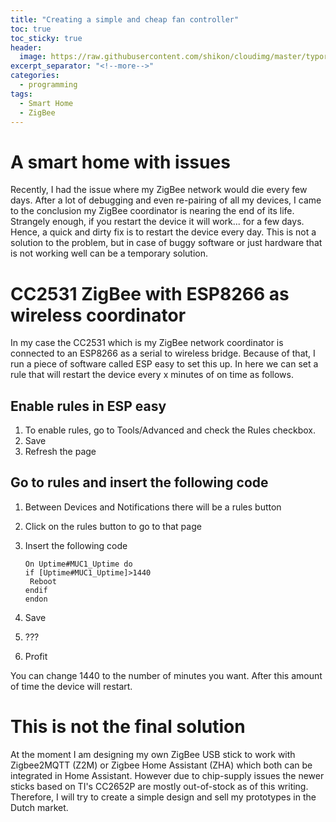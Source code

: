 ```yaml
---
title: "Creating a simple and cheap fan controller"
toc: true
toc_sticky: true
header:
  image: https://raw.githubusercontent.com/shikon/cloudimg/master/typora/background_fan.jpg
excerpt_separator: "<!--more-->"
categories:
  - programming
tags:
  - Smart Home
  - ZigBee
---
```


# A smart home with issues

Recently, I had the issue where my ZigBee network would die every few days. After a lot of debugging and even re-pairing of all my devices, I came to the conclusion my ZigBee coordinator is nearing the end of its life. Strangely enough, if you restart the device it will work... for a few days. Hence, a quick and dirty fix is to restart the device every day. This is not a solution to the problem, but in case of buggy software or just hardware that is not working well can be a temporary solution. 

# CC2531 ZigBee with ESP8266 as wireless coordinator

In my case the CC2531 which is my ZigBee network coordinator is connected to an ESP8266 as a serial to wireless bridge. Because of that, I run a piece of software called ESP easy to set this up. In here we can set a rule that will restart the device every x minutes of on time as follows.

## Enable rules in ESP easy

1. To enable rules, go to Tools/Advanced and check the Rules checkbox.
2. Save
3. Refresh the page

## Go to rules and insert the following code

1. Between Devices and Notifications there will be a rules button

2. Click on the rules button to go to that page

3. Insert the following code

   ```
   On Uptime#MUC1_Uptime do
   if [Uptime#MUC1_Uptime]>1440
    Reboot
   endif
   endon
   ```

4. Save

5. ???

6. Profit

You can change 1440 to the number of minutes you want. After this amount of time the device will restart.

# This is not the final solution

At the moment I am designing my own ZigBee USB stick to work with Zigbee2MQTT (Z2M) or Zigbee Home Assistant (ZHA) which both can be integrated in Home Assistant. However due to chip-supply issues the newer sticks based on TI's CC2652P are mostly out-of-stock as of this writing. Therefore, I will try to create a simple design and sell my prototypes in the Dutch market. 